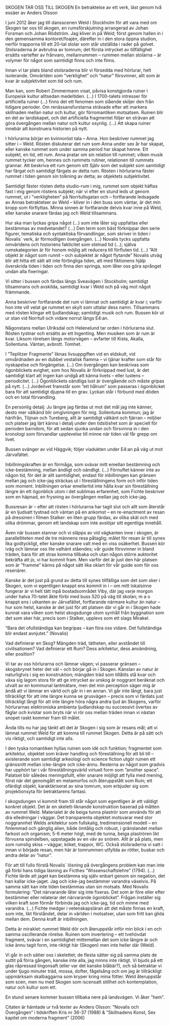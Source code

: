 SKOGEN TAR OSS TILL SKOGEN
En betraktelse av ett verk, läst genom två essäer av Anders Olsson

I juni 2012 åker jag till dansscenen Weld i Stockholm för att vara med om Skogen tar oss till skogen, en rumsförskjutning arrangerad av Johan Forsman och Johan Rödström. Jag kliver in på Weld; först genom hallen in i den gemensamma kontoret/foajén, därefter in i den stora öppna studion, nerför trapporna till ett 20-tal stolar som står utställda i rader på golvet. Stolsraderna är avbrutna av tomrum; det första intrycket av tillfällighet ersätts vartefter av frånvaro, mellanrummen – rummen mellan stolarna – är volymer för något som samtidigt finns och inte finns.

Innan vi tar plats bland stolsraderna blir vi försedda med hörlurar, helt isolerande. Omvärlden som ”verklighet” och ”natur” försvinner, allt som är kvar är subjektivitet som tid och rum.

Man kan, som Robert Zimmermann visat, påvisa konstgjorda ruiner i Europeisk kultur alltsedan medeltiden. (…) I 1700-talets intresser för artificiella ruiner (…) finns det ett fenomen som slående skiljer den från tidigare perioder. Om renässansfurstarna strävade efter att markera skillnaden mellan natur och kultur, gör förromantiken motsatsen. Ruinen blir en del av landskapet, och det artificiella fragmentet följer en strävan att göra övergången mellan natur och kultur osynlig. (…)
Att skapa ruiner innebär att konstruera historien på nytt.

I hörlurarna börjar en kvinnoröst tala – Anna. Hon beskriver rummet jag sitter i – Weld. Rösten diskuterar det rum som Anna under sex år har skapat, eller kanske rummet som under samma period har skapat henne. Ett subjekt, en tid, ett rum. Anna pratar om sin relation till rummet; vilken musik rummet tycker om, hennes och rummets rutiner, relationen till rummets grannar. Att beskriva ett rum genom sitt Själv som det subjekt som samtidigt har färgat och samtidigt färgats av detta rum. Rösten i hörlurarna fäster rummet i tiden genom sin tolkning av detta; av objektets subjektivitet.

Samtidigt fäster rösten detta studio-rum i mig, rummet som objekt häftas fast i mig genom röstens subjekt; när vi efter en stund leds ut genom rummet, ut i ”verkligheten” på Norrtullsgatan och – fortfarande ledsagade av Annas betraktelser av Weld – kliver in i den buss som väntar, är det min kropp som förflyttas. Minna sinnen är fortfarande delvis kvar inne på Weld, eller kanske snarare färdas jag och Weld tillsammans.

Hur ska man lyckas gripa något (…) som inte låter sig uppfattas eller bestämmas av medvetandet? (…) Den term som bäst förknippar den serie figurer, tematiska och syntaktiska förvandlingar, som skriver in tiden i Novalis´ verk, är förmodligen övergången. (…)
Novalis tycks uppfatta omvärldens och historiens fakticitet som stelnad tid (…); själva rumskategorien är för honom möjlig att reducera till förfluten tid. (…) ”Allt objekt är något som runnit – och subjektet är något flytande”
Novalis utväg blir att hitta ett sätt att inte förtingliga tiden, att med fiktionens hjälp överskrida tiden i tiden och finna den springa, som låter oss göra språnget undan alla fixeringar.

Vi sitter i bussen och färdas längs Sveavägen i Stockholm; samtidigt tillsammans och avskilda, samtidigt kvar i Weld och på väg mot något främmande.

Anna beskriver fortfarande det rum vi lämnat och samtidigt är kvar i; varför hon inte vill velat ge rummet en skylt som uttalar dess namn. Tillsammans med rösten klingar ett ljudlandskap; samtidigt musik och rum. Bussen kör ut ur stan vid Norrtull och vidare norrut längs E4:an.

Någonstans mellan Ulriksdal och Helenelund tar orden i hörlurarna slut. Rösten tystnar och ersätts av ett Ingenting. Men musiken som är rum är kvar. Liksom rörelsen längs motorvägen – avfarter till Kista, Akalla, Sollentuna. Väntan, avbrott. Tomhet.

I ”Teplitzer Fragmente” liknas livsuppgiften vid en eldskult, vid omvårdnaden av en dubbel vestalisk flamma – vi tjänar krafter som står för nyskapelse och förgängelse. (…)
Om övergången kan beskrivas som ögonblickets evighet, som hos Novalis är förknippad med lust, är det samtidigt klart att ingen kan undgå att känna livets – eller lustens – periodicitet. (…) Ögonblickets oändliga lust är övergående och måste gripas på nytt. (…) Jordelivet framstår som ”ett hålrum” som passeras i ögonblicket bara för att samtidigt djupna till en grav. Lyckan står i förbund med döden och en total förvandling.

En personlig detalj: Ju längre jag färdas ut mot det mål jag inte känner, desto mer välkänd blir omgivningen för mig. Sollentuna kommun; jag är härifrån, Töjnan och Tureberg, allt är samtidigt välkänt och fjärran – miljöer och platser jag lärt känna i detalj under den tidslöshet som är speciell för perioden barndom, för att sedan sjunka undan och försvinna in i den kronologi som förvandlar upplevelse till minne när tiden väl får grepp om livet.

Bussen svänger av vid Häggvik; följer viadukten under E4:an på väg ut mot Järvafältet.

Inbillningskraften är en förmåga, som svävar mitt emellan bestämning och icke-bestämning, mellan ändligt och oändligt. (…) Förnuftet känner inte av någon tid, för det är allt samtidighet, endast för inbillningen kan gränsen mellan jag och icke-jag sträckas ut i föreställningens form och inför tiden som moment.
Inbillningen orkar emellertid inte hålla kvar sin föreställning längre än ett ögonblick utom i det sublimas erfarenhet, som Fichte beskriver som en häpnad, en frysning av övergången mellan jag och icke-jag.

Bussresan är – efter att rösten i hörlurarna har tagit slut och allt som återstår är en ljudsatt tystnad och väntan på en ankomst – en re-enactment av resan på dressinen i filmen Stalker: en liten grupp färdas, av olika skäl och med olika drömmar, genom ett landskap som inte avslöjar sitt egentliga innehåll.

Även när bussen stannar och vi släpps av vid vägkanten inne i skogen, är parallelliteten med de tre männens resa påtaglig; målet för resan är till synes lika godtyckligt, eller kanske snarare valt med en viss osäkerhet. Bussen kör iväg och lämnar oss lite valhänt ståendes; vår guide försvinner in bland träden, bara för att strax komma tillbaka och utan någon större auktoritet bekräfta att jo, vi har kommit fram. Men varför det är just den här platsen som är ”framme” känns på något sätt lika oklart för vår guide som för oss resenärer.

Kanske är det just på grund av detta till synes tillfälliga som det som sker i Skogen, som vi egentligen knappt ens kommit in i – om mitt lokalsinne fungerar är vi helt tätt inpå bostadsområdet Viby, där jag varje morgon under halva 70-talet åkte förbi med buss 520 på väg till skolan; m a o knappt ens i utkanten av Järvafältet, fortfarande närmare kultur än natur – hur som helst, kanske är det just för att platsen där vi går in i Skogen hade kunnat vara vilken som helst skogsdunge utom synhåll från byggnation som det som sker här, precis som i Stalker, upplevs som ett slags Mirakel.

”Bara det ofullständiga kan begripas – kan föra oss vidare. Det fullständiga blir endast avnjutet.” (Novalis)

Vad definierar en Skog? Mängden träd, tätheten, eller avståndet till civilisationen? Vad definierar ett Rum? Dess arkitektur, dess användning, eller position?

Vi tar av oss hörlurarna och lämnar vägen; vi passerar gränsen – skogsbrynet heter det väl – och börjar gå in i Skogen. Känslan av natur är naturligtvis i sig en konstruktion; mängden träd som tillåtits stå kvar och växa sig lagom stora för att ge intrycket av urskog är noggrant beräknat och utvalt av en kommunal lantmätare, men det min perception säger mig är ändå att vi lämnar en värld och går in i en annan. Vi går inte långt, bara just tillräckligt för att inte längre kunna se grusvägen – precis som vi färdats just tillräckligt långt för att inte längre höra några andra ljud än Skogens, varför hörlurarnas elektroniska ambienta ljudlandskap nu successivt övertas av fåglar och kvistar som bryts när vi rör oss mellan träden innan vi nästan snopet raskt kommer fram till målet.

Ända tills nu har jag tänkt att det är Skogen i sig som är resans mål; att vi lämnat rummet Weld för att komma till rummet Skogen. Detta är på sätt och vis riktigt, och samtidigt inte alls.

I den tyska romantiken hyllas ruinen som idé och funktion; fragmentet som arkitektur, objektet som kräver handling och föreställning för att bli till – existerande som samtidigt arkeologi och science fiction utgör ruinen ett gränssnitt mellan icke-längre och icke-ännu. Resterna av något som gradvis har upphört tar i vår föreställningsvärld virtuell form som ”another space”. Palatset blir således meningsfullt, eller snarare möjligt att fylla med mening, först när det genomgått en metamorfos och återuppstått som Ruin; ett ofärdigt objekt, karaktäriserat av sina tomrum, som erbjuder sig som projektionsyta för betraktarens fantasi.

I skogsdungen vi kommit fram till står något som egentligen är ett väldigt konkret objekt. Det är en skelett-liknande konstruktion baserad på måtten av rummet Weld. Materialet är de beiga tunna plaströr som används för att dra elledningar i väggar. Det transparenta objektet motsvarar med stor noggrannhet Welds arkitektur som fullskalig, tredimensionell modell – en finlemmad och gänglig alien, både ömtålig och robust, i gränslandet mellan farkost och organism; 5-6 meter högt, med de tunna, beiga plaströren likt förvuxna spindelben, uppstagade av en väv av snören. Allt är på plats, men som rumslig skiss – väggar, köket, trappor, WC. Också stolsraderna vi satt i innan vi började resan, men här är tomrummen utfyllda av rötter, buskar och andra delar av ”natur”.

För att till fullo förstå Novalis´ lösning på övergångens problem kan man inte gå förbi hans tidiga läsning av Ficthes ”Wissenschaftslehre” (1794). (…)
Fichte lärde att jaget kan bestämma sig själv enbart genom sin negation, det han kallar icke-jaget. Jag och icke-jag bestämmer varandra växelvis. På samma sätt kan inte tiden bestämmas utan sin motsats. Med Novalis formulering: ”Det närvarande låter sig inte fixeras. Det som är före eller efter bestämmer eller relaterar det närvarande ögonblicket”. Frågan inställer sig vilken kraft som förmår förbinda jag och icke-jag, tid och minne med varandra. (…) Fichte medger i vetenskapsläran att det måste finnas en kraft, som inte, likt förståndet, delar in världen i motsatser, utan som fritt kan glida mellan dem. Denna kraft är inbillningen.

Detta är miraklet: rummet Weld dör och återuppstår inför min blick i en och samma oscillerande rörelse. Ruinen som invertering – ett tvehövdat fragment, svävar i en samtidighet mittemellan det som icke längre är och icke ännu tagit form, inte riktigt här (Skogen) men inte heller där (Weld).

Vi går in och sätter oss i skelettet; de flesta sätter sig på samma plats de suttit på förra gången, kanske inte alla, jag minns inte riktigt. Vi bjuds på ett glas råpressad lingonsaft (eller var det kanske blåbär?), och så betraktar vi under tjugo minuter träd, mossa, dofter, fågelsång och om jag är tillräckligt uppmärksam skalbaggarna som kryper kring mina fötter. Weld återuppstår som scen, men nu med Skogen som iscensatt stillhet och kontemplation, natur och kultur som ett.

En stund senare kommer bussen tillbaka nere på landsvägen. Vi åker ”hem”.

Citaten är hämtade ur två texter av Anders Olsson:
”Novalis och Övergången” i tidskriften Kris nr 36-37 (1988) & ”Skillnadens Konst, Sex kapitel om moderna fragment” (2006)
